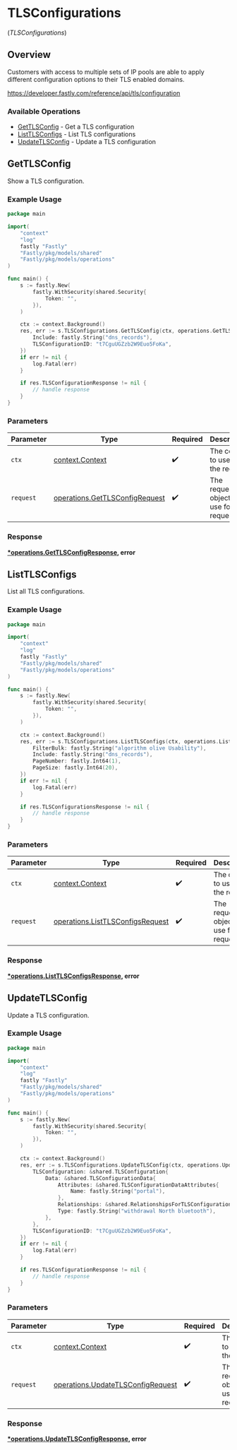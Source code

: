 # TLSConfigurations
(*TLSConfigurations*)

## Overview

Customers with access to multiple sets of IP pools are able to apply different configuration options to their TLS enabled domains.

<https://developer.fastly.com/reference/api/tls/configuration>
### Available Operations

* [GetTLSConfig](#gettlsconfig) - Get a TLS configuration
* [ListTLSConfigs](#listtlsconfigs) - List TLS configurations
* [UpdateTLSConfig](#updatetlsconfig) - Update a TLS configuration

## GetTLSConfig

Show a TLS configuration.

### Example Usage

```go
package main

import(
	"context"
	"log"
	fastly "Fastly"
	"Fastly/pkg/models/shared"
	"Fastly/pkg/models/operations"
)

func main() {
    s := fastly.New(
        fastly.WithSecurity(shared.Security{
            Token: "",
        }),
    )

    ctx := context.Background()
    res, err := s.TLSConfigurations.GetTLSConfig(ctx, operations.GetTLSConfigRequest{
        Include: fastly.String("dns_records"),
        TLSConfigurationID: "t7CguUGZzb2W9Euo5FoKa",
    })
    if err != nil {
        log.Fatal(err)
    }

    if res.TLSConfigurationResponse != nil {
        // handle response
    }
}
```

### Parameters

| Parameter                                                                        | Type                                                                             | Required                                                                         | Description                                                                      |
| -------------------------------------------------------------------------------- | -------------------------------------------------------------------------------- | -------------------------------------------------------------------------------- | -------------------------------------------------------------------------------- |
| `ctx`                                                                            | [context.Context](https://pkg.go.dev/context#Context)                            | :heavy_check_mark:                                                               | The context to use for the request.                                              |
| `request`                                                                        | [operations.GetTLSConfigRequest](../../models/operations/gettlsconfigrequest.md) | :heavy_check_mark:                                                               | The request object to use for the request.                                       |


### Response

**[*operations.GetTLSConfigResponse](../../models/operations/gettlsconfigresponse.md), error**


## ListTLSConfigs

List all TLS configurations.

### Example Usage

```go
package main

import(
	"context"
	"log"
	fastly "Fastly"
	"Fastly/pkg/models/shared"
	"Fastly/pkg/models/operations"
)

func main() {
    s := fastly.New(
        fastly.WithSecurity(shared.Security{
            Token: "",
        }),
    )

    ctx := context.Background()
    res, err := s.TLSConfigurations.ListTLSConfigs(ctx, operations.ListTLSConfigsRequest{
        FilterBulk: fastly.String("algorithm olive Usability"),
        Include: fastly.String("dns_records"),
        PageNumber: fastly.Int64(1),
        PageSize: fastly.Int64(20),
    })
    if err != nil {
        log.Fatal(err)
    }

    if res.TLSConfigurationsResponse != nil {
        // handle response
    }
}
```

### Parameters

| Parameter                                                                            | Type                                                                                 | Required                                                                             | Description                                                                          |
| ------------------------------------------------------------------------------------ | ------------------------------------------------------------------------------------ | ------------------------------------------------------------------------------------ | ------------------------------------------------------------------------------------ |
| `ctx`                                                                                | [context.Context](https://pkg.go.dev/context#Context)                                | :heavy_check_mark:                                                                   | The context to use for the request.                                                  |
| `request`                                                                            | [operations.ListTLSConfigsRequest](../../models/operations/listtlsconfigsrequest.md) | :heavy_check_mark:                                                                   | The request object to use for the request.                                           |


### Response

**[*operations.ListTLSConfigsResponse](../../models/operations/listtlsconfigsresponse.md), error**


## UpdateTLSConfig

Update a TLS configuration.

### Example Usage

```go
package main

import(
	"context"
	"log"
	fastly "Fastly"
	"Fastly/pkg/models/shared"
	"Fastly/pkg/models/operations"
)

func main() {
    s := fastly.New(
        fastly.WithSecurity(shared.Security{
            Token: "",
        }),
    )

    ctx := context.Background()
    res, err := s.TLSConfigurations.UpdateTLSConfig(ctx, operations.UpdateTLSConfigRequest{
        TLSConfiguration: &shared.TLSConfiguration{
            Data: &shared.TLSConfigurationData{
                Attributes: &shared.TLSConfigurationDataAttributes{
                    Name: fastly.String("portal"),
                },
                Relationships: &shared.RelationshipsForTLSConfiguration{},
                Type: fastly.String("withdrawal North bluetooth"),
            },
        },
        TLSConfigurationID: "t7CguUGZzb2W9Euo5FoKa",
    })
    if err != nil {
        log.Fatal(err)
    }

    if res.TLSConfigurationResponse != nil {
        // handle response
    }
}
```

### Parameters

| Parameter                                                                              | Type                                                                                   | Required                                                                               | Description                                                                            |
| -------------------------------------------------------------------------------------- | -------------------------------------------------------------------------------------- | -------------------------------------------------------------------------------------- | -------------------------------------------------------------------------------------- |
| `ctx`                                                                                  | [context.Context](https://pkg.go.dev/context#Context)                                  | :heavy_check_mark:                                                                     | The context to use for the request.                                                    |
| `request`                                                                              | [operations.UpdateTLSConfigRequest](../../models/operations/updatetlsconfigrequest.md) | :heavy_check_mark:                                                                     | The request object to use for the request.                                             |


### Response

**[*operations.UpdateTLSConfigResponse](../../models/operations/updatetlsconfigresponse.md), error**

